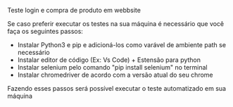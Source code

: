 Teste login e compra de produto em webbsite

Se caso preferir executar os testes na sua máquina é necessário que você faça os seguintes passos:

- Instalar Python3 e pip e adicioná-los como varável de ambiente path se necessário
- Instalar editor de código (Ex: Vs Code) + Estensão para python
- Instalar selenium pelo comando "pip install selenium" no terminal
- Instalar chromedriver de acordo com a versão atual do seu chrome

Fazendo esses passos será possível executar o teste automatizado em sua máquina
